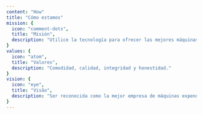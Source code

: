 ```yaml
---
content: "How"
title: "Cómo estamos"
mission: {
  icon: "comment-dots",
  title: "Misión",
  description: "Utilice la tecnología para ofrecer las mejores máquinas expendedoras con excelentes productos que brinden practicidad y comodidad para los clientes."
}
values: {
  icon: "atom",
  title: "Valores",
  description: "Comodidad, calidad, integridad y honestidad."
}
vision: {
  icon: "eye",
  title: "Visão",
  description: "Ser reconocida como la mejor empresa de máquinas expendedoras de Brasil, altamente innovadora, llegando a todos los capitales y llevando tecnología a millones de personas."
}
---
```

